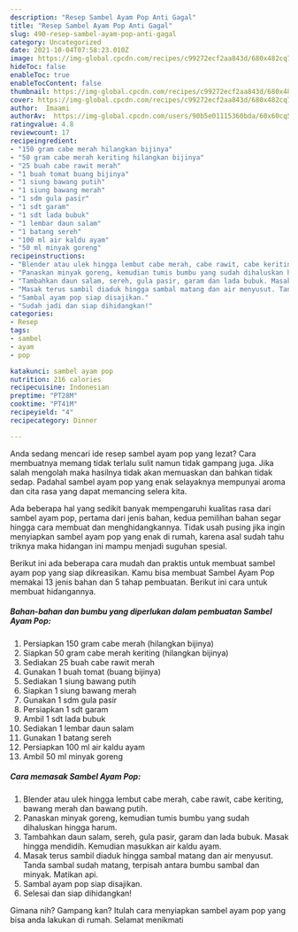 ```yaml
---
description: "Resep Sambel Ayam Pop Anti Gagal"
title: "Resep Sambel Ayam Pop Anti Gagal"
slug: 490-resep-sambel-ayam-pop-anti-gagal
category: Uncategorized
date: 2021-10-04T07:58:23.010Z
image: https://img-global.cpcdn.com/recipes/c99272ecf2aa843d/680x482cq70/sambel-ayam-pop-foto-resep-utama.jpg
hideToc: false
enableToc: true
enableTocContent: false
thumbnail: https://img-global.cpcdn.com/recipes/c99272ecf2aa843d/680x482cq70/sambel-ayam-pop-foto-resep-utama.jpg
cover: https://img-global.cpcdn.com/recipes/c99272ecf2aa843d/680x482cq70/sambel-ayam-pop-foto-resep-utama.jpg
author:  Imaami
authorAv:  https://img-global.cpcdn.com/users/90b5e01115360bda/60x60cq50/avatar.jpg
ratingvalue: 4.8
reviewcount: 17
recipeingredient:
- "150 gram cabe merah hilangkan bijinya"
- "50 gram cabe merah keriting hilangkan bijinya"
- "25 buah cabe rawit merah"
- "1 buah tomat buang bijinya"
- "1 siung bawang putih"
- "1 siung bawang merah"
- "1 sdm gula pasir"
- "1 sdt garam"
- "1 sdt lada bubuk"
- "1 lembar daun salam"
- "1 batang sereh"
- "100 ml air kaldu ayam"
- "50 ml minyak goreng"
recipeinstructions:
- "Blender atau ulek hingga lembut cabe merah, cabe rawit, cabe keriting, bawang merah dan bawang putih."
- "Panaskan minyak goreng, kemudian tumis bumbu yang sudah dihaluskan hingga harum."
- "Tambahkan daun salam, sereh, gula pasir, garam dan lada bubuk. Masak hingga mendidih. Kemudian masukkan air kaldu ayam."
- "Masak terus sambil diaduk hingga sambal matang dan air menyusut. Tanda sambal sudah matang, terpisah antara bumbu sambal dan minyak. Matikan api."
- "Sambal ayam pop siap disajikan."
- "Sudah jadi dan siap dihidangkan!"
categories:
- Resep
tags:
- sambel
- ayam
- pop

katakunci: sambel ayam pop 
nutrition: 216 calories
recipecuisine: Indonesian
preptime: "PT28M"
cooktime: "PT41M"
recipeyield: "4"
recipecategory: Dinner

---
```



Anda sedang mencari ide resep sambel ayam pop yang lezat? Cara membuatnya memang tidak terlalu sulit namun tidak gampang juga. Jika salah mengolah maka hasilnya tidak akan memuaskan dan bahkan tidak sedap. Padahal sambel ayam pop yang enak selayaknya mempunyai aroma dan cita rasa yang dapat memancing selera kita.




Ada beberapa hal yang sedikit banyak mempengaruhi kualitas rasa dari sambel ayam pop, pertama dari jenis bahan, kedua pemilihan bahan segar hingga cara membuat dan menghidangkannya. Tidak usah pusing jika ingin menyiapkan sambel ayam pop yang enak di rumah, karena asal sudah tahu triknya maka hidangan ini mampu menjadi suguhan spesial.


Berikut ini ada beberapa cara mudah dan praktis untuk membuat sambel ayam pop yang siap dikreasikan. Kamu bisa membuat Sambel Ayam Pop memakai 13 jenis bahan dan 5 tahap pembuatan. Berikut ini cara untuk membuat hidangannya.

<!--inarticleads1-->

##### Bahan-bahan dan bumbu yang diperlukan dalam pembuatan Sambel Ayam Pop:

1. Persiapkan 150 gram cabe merah (hilangkan bijinya)
1. Siapkan 50 gram cabe merah keriting (hilangkan bijinya)
1. Sediakan 25 buah cabe rawit merah
1. Gunakan 1 buah tomat (buang bijinya)
1. Sediakan 1 siung bawang putih
1. Siapkan 1 siung bawang merah
1. Gunakan 1 sdm gula pasir
1. Persiapkan 1 sdt garam
1. Ambil 1 sdt lada bubuk
1. Sediakan 1 lembar daun salam
1. Gunakan 1 batang sereh
1. Persiapkan 100 ml air kaldu ayam
1. Ambil 50 ml minyak goreng




<!--inarticleads2-->

##### Cara memasak Sambel Ayam Pop:

1. Blender atau ulek hingga lembut cabe merah, cabe rawit, cabe keriting, bawang merah dan bawang putih.
1. Panaskan minyak goreng, kemudian tumis bumbu yang sudah dihaluskan hingga harum.
1. Tambahkan daun salam, sereh, gula pasir, garam dan lada bubuk. Masak hingga mendidih. Kemudian masukkan air kaldu ayam.
1. Masak terus sambil diaduk hingga sambal matang dan air menyusut. Tanda sambal sudah matang, terpisah antara bumbu sambal dan minyak. Matikan api.
1. Sambal ayam pop siap disajikan.
1. Selesai dan siap dihidangkan!



Gimana nih? Gampang kan? Itulah cara menyiapkan sambel ayam pop yang bisa anda lakukan di rumah. Selamat menikmati
